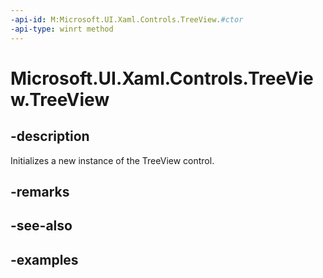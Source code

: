 ```yaml
---
-api-id: M:Microsoft.UI.Xaml.Controls.TreeView.#ctor
-api-type: winrt method
---
```


<!-- Method syntax.
public TreeView.TreeView()
-->

# Microsoft.UI.Xaml.Controls.TreeView.TreeView

## -description

Initializes a new instance of the TreeView control.

## -remarks

## -see-also

## -examples

